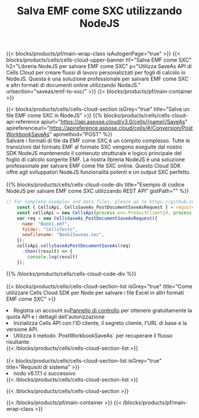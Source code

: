 ﻿---
title:  Salva EMF come SXC utilizzando NodeJS
description:  Utilizzando Aspose.Cells Cloud SDK per NodeJS per salvare il file in formato EMF come file in formato SXC.
---
{{< blocks/products/pf/main-wrap-class isAutogenPage="true" >}}
{{< blocks/products/cells/cells-cloud-upper-banner h1="Salva EMF come SXC" h2="Libreria NodeJS per salvare EMF come SXC" p="Utilizza SaveAs API di Cells Cloud per creare flussi di lavoro personalizzati per fogli di calcolo in NodeJS. Questa è una soluzione professionale per salvare EMF come SXC e altri formati di documenti online utilizzando NodeJS." urlsection="saveas/emf-to-sxc/" >}}
{{< blocks/products/pf/main-container >}}

{{< blocks/products/cells/cells-cloud-section isGrey="true" title="Salva un file EMF come SXC in NodeJS" >}}
{{% blocks/products/cells/cells-cloud-api-reference apiurl="https://api.aspose.cloud/v3.0/cells/{name}/SaveAs" apireferenceurl="https://apireference.aspose.cloud/cells/#/Conversion/PostWorkbookSaveAs" apimethod="POST" %}}
<br/>
Salvare i formati di file da EMF come SXC è un compito complesso. Tutte le transizioni dal formato EMF al formato SXC vengono eseguite dal nostro SDK NodeJS mantenendo il contenuto strutturale e logico principale del foglio di calcolo sorgente EMF. La nostra libreria NodeJS è una soluzione professionale per salvare EMF come file SXC online. Questo Cloud SDK offre agli sviluppatori NodeJS funzionalità potenti e un output SXC perfetto.
<br/>
<br/>
{{% blocks/products/cells/cells-cloud-code-div title="Esempio di codice NodeJS per salvare EMF come SXC utilizzando REST API" gistPath="" %}}
  
```js
// For complete examples and data files, please go to https://github.com/aspose-cells-cloud/aspose-cells-cloud-node/
    const { CellsApi, CellsSaveAs_PostDocumentSaveAsRequest } = require("asposecellscloud");
    const cellsApi = new CellsApi(process.env.ProductClientId, process.env.ProductClientSecret);
    var req = new CellsSaveAs_PostDocumentSaveAsRequest({
      name: "Book1.emf",
      folder: "CellsTests",
      newfilename: "Book1Saveas.sxc",
    });
    cellsApi.cellsSaveAsPostDocumentSaveAs(req)
      .then((result) => {
        console.log(result)
    });
```
  
{{% /blocks/products/cells/cells-cloud-code-div %}}
<br/>
<br/>
{{< blocks/products/cells/cells-cloud-section-list isGrey="true" title="Come utilizzare Cells Cloud SDK per Node per salvare i file Excel in altri formati EMF come SXC" >}}
<li> Registra un account su<a href="https://dashboard.aspose.cloud/">Pannello di controllo</a> per ottenere gratuitamente la quota API e i dettagli dell'autorizzazione</li>
<li>Inizializza Cells API con l'ID cliente, il segreto cliente, l'URL di base e la versione API.</li>
<li>Utilizza il metodo `PostWorkbookSaveAs` per recuperare il flusso risultante.</li>
{{< /blocks/products/cells/cells-cloud-section-list >}}
<br/>
<br/>
{{< blocks/products/cells/cells-cloud-section-list isGrey="true" title="Requisiti di sistema" >}}
<li>nodo v6.17.1 o successivo</li>
{{< /blocks/products/cells/cells-cloud-section-list >}}

{{< /blocks/products/cells/cells-cloud-section >}}

{{< /blocks/products/pf/main-container >}}
{{< /blocks/products/pf/main-wrap-class >}}
